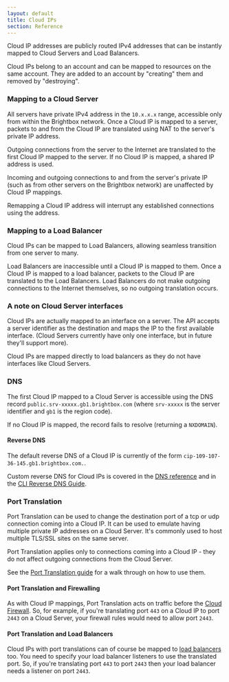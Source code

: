 ```yaml
---
layout: default
title: Cloud IPs
section: Reference
---
```


Cloud IP addresses are publicly routed IPv4 addresses that can be
instantly mapped to Cloud Servers and Load Balancers.

Cloud IPs belong to an account and can be mapped to resources on the
same account. They are added to an account by "creating" them and
removed by "destroying".

### Mapping to a Cloud Server

All servers have private IPv4 address in the `10.x.x.x` range,
accessible only from within the Brightbox network.  Once a Cloud IP is
mapped to a server, packets to and from the Cloud IP are translated
using NAT to the server's private IP address.

Outgoing connections from the server to the Internet are translated to
the first Cloud IP mapped to the server.  If no Cloud IP is mapped, a
shared IP address is used.

Incoming and outgoing connections to and from the server's private IP
(such as from other servers on the Brightbox network) are unaffected
by Cloud IP mappings.

Remapping a Cloud IP address will interrupt any established
connections using the address.

### Mapping to a Load Balancer

Cloud IPs can be mapped to Load Balancers, allowing seamless
transition from one server to many.

Load Balancers are inaccessible until a Cloud IP is mapped to
them. Once a Cloud IP is mapped to a load balancer, packets to the
Cloud IP are translated to the Load Balancers. Load Balancers do not
make outgoing connections to the Internet themselves, so no outgoing
translation occurs.

### A note on Cloud Server interfaces

Cloud IPs are actually mapped to an interface on a server. The API
accepts a server identifier as the destination and maps the IP to the
first available interface. (Cloud Servers currently have only one interface,
but in future they'll support more).

Cloud IPs are mapped directly to load balancers as they do not have
interfaces like Cloud Servers.

### DNS

The first Cloud IP mapped to a Cloud Server is accessible using the DNS
record `public.srv-xxxxx.gb1.brightbox.com` (where `srv-xxxxx` is the
server identifier and `gb1` is the region code).

If no Cloud IP is mapped, the record fails to resolve (returning a
`NXDOMAIN`).

#### Reverse DNS

The default reverse DNS of a Cloud IP is currently of the form
`cip-109-107-36-145.gb1.brightbox.com.`.

Custom reverse DNS for Cloud IPs is covered in the [DNS reference](/reference/dns/) and in the [CLI Reverse DNS Guide](/guides/cli/reverse-dns/).

### Port Translation

Port Translation can be used to change the destination port of a tcp
or udp connection coming into a Cloud IP. It can be used to emulate
having multiple private IP addresses on a Cloud Server. It's commonly used to
host multiple TLS/SSL sites on the same server.

Port Translation applies only to connections coming into a Cloud IP -
they do not affect outgoing connections from the Cloud Server.

See the [Port Translation guide](/guides/cli/port-translation/) for a
walk through on how to use them.

#### Port Translation and Firewalling

As with Cloud IP mappings, Port Translation acts on traffic before the
[Cloud Firewall](/reference/firewall/). So, for example, if you're
translating port <code>443</code> on a Cloud IP to port
<code>2443</code> on a Cloud Server, your firewall rules would need to
allow port <code>2443</code>.

#### Port Translation and Load Balancers

Cloud IPs with port translations can of course be mapped to
[load balancers](/reference/load-balancers/) too.  You need to specify
your load balancer listeners to use the translated port. So, if you're
translating port <code>443</code> to port <code>2443</code> then your
load balancer needs a listener on port <code>2443</code>.

